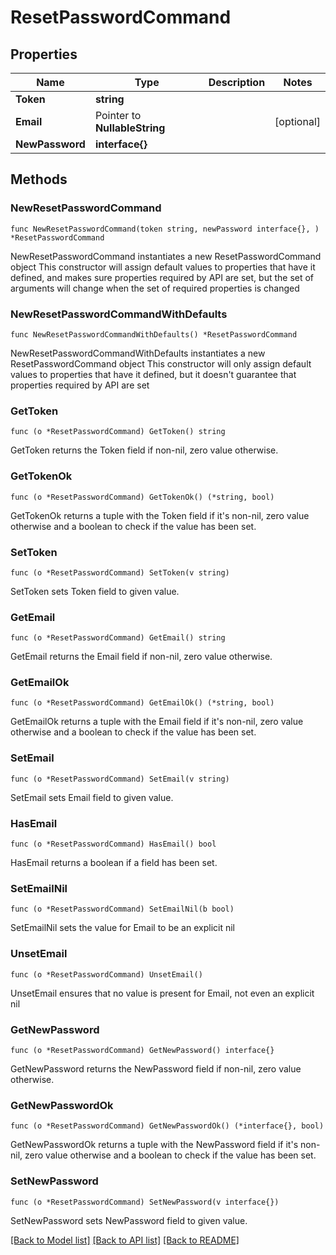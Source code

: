 # ResetPasswordCommand

## Properties

Name | Type | Description | Notes
------------ | ------------- | ------------- | -------------
**Token** | **string** |  | 
**Email** | Pointer to **NullableString** |  | [optional] 
**NewPassword** | **interface{}** |  | 

## Methods

### NewResetPasswordCommand

`func NewResetPasswordCommand(token string, newPassword interface{}, ) *ResetPasswordCommand`

NewResetPasswordCommand instantiates a new ResetPasswordCommand object
This constructor will assign default values to properties that have it defined,
and makes sure properties required by API are set, but the set of arguments
will change when the set of required properties is changed

### NewResetPasswordCommandWithDefaults

`func NewResetPasswordCommandWithDefaults() *ResetPasswordCommand`

NewResetPasswordCommandWithDefaults instantiates a new ResetPasswordCommand object
This constructor will only assign default values to properties that have it defined,
but it doesn't guarantee that properties required by API are set

### GetToken

`func (o *ResetPasswordCommand) GetToken() string`

GetToken returns the Token field if non-nil, zero value otherwise.

### GetTokenOk

`func (o *ResetPasswordCommand) GetTokenOk() (*string, bool)`

GetTokenOk returns a tuple with the Token field if it's non-nil, zero value otherwise
and a boolean to check if the value has been set.

### SetToken

`func (o *ResetPasswordCommand) SetToken(v string)`

SetToken sets Token field to given value.


### GetEmail

`func (o *ResetPasswordCommand) GetEmail() string`

GetEmail returns the Email field if non-nil, zero value otherwise.

### GetEmailOk

`func (o *ResetPasswordCommand) GetEmailOk() (*string, bool)`

GetEmailOk returns a tuple with the Email field if it's non-nil, zero value otherwise
and a boolean to check if the value has been set.

### SetEmail

`func (o *ResetPasswordCommand) SetEmail(v string)`

SetEmail sets Email field to given value.

### HasEmail

`func (o *ResetPasswordCommand) HasEmail() bool`

HasEmail returns a boolean if a field has been set.

### SetEmailNil

`func (o *ResetPasswordCommand) SetEmailNil(b bool)`

 SetEmailNil sets the value for Email to be an explicit nil

### UnsetEmail
`func (o *ResetPasswordCommand) UnsetEmail()`

UnsetEmail ensures that no value is present for Email, not even an explicit nil
### GetNewPassword

`func (o *ResetPasswordCommand) GetNewPassword() interface{}`

GetNewPassword returns the NewPassword field if non-nil, zero value otherwise.

### GetNewPasswordOk

`func (o *ResetPasswordCommand) GetNewPasswordOk() (*interface{}, bool)`

GetNewPasswordOk returns a tuple with the NewPassword field if it's non-nil, zero value otherwise
and a boolean to check if the value has been set.

### SetNewPassword

`func (o *ResetPasswordCommand) SetNewPassword(v interface{})`

SetNewPassword sets NewPassword field to given value.



[[Back to Model list]](../README.md#documentation-for-models) [[Back to API list]](../README.md#documentation-for-api-endpoints) [[Back to README]](../README.md)


